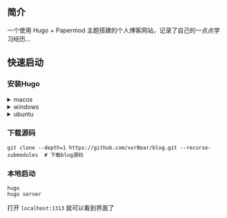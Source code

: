 ## 简介
一个使用 Hugo + Papermod 主题搭建的个人博客网站，记录了自己的一点点学习经历...

## 快速启动

### 安装Hugo

<details>
    <summary>
       macos 
    </summary>

```shell
brew install hugo
```

</details>

<details>
<summary>
windows
</summary>

```shell
iwr -useb get.scoop.sh | iex

scoop install hugo-extended
```

</details>

<details>
<summary>
ubuntu
</summary>

```shell
sudo apt install hugo
```

</details>

### 下载源码

```git
git clone --depth=1 https://github.com/xxrBear/blog.git --recurse-submodules  # 下载blog源码
```

### 本地启动
```shell
hugo
hugo server
```

打开 `localhost:1313` 就可以看到界面了
